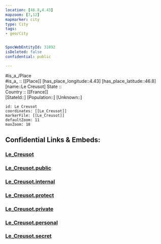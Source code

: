 ```yaml
---
location: [46.8,4.43] 
mapzoom: [7,12] 
mapmarker: city 
type: City
tags:
- geo/City


SpocWebEntityId: 31892
isDeleted: false
confidential: public

---
```

#is_a_/Place  
#is_a_ :: [[Place]] 
[has_place_longitude::4.43] 
[has_place_latitude::46.8] 
[name::Le Creusot] 
State ::  
Country :: [[France]]  
[StateId::] 
[Population::] 
[Unknown::] 


```leaflet
id: Le Creusot
coordinates: [[Le_Creusot]] 
markerFile: [[Le_Creusot]] 
defaultZoom: 11 
maxZoom: 18
```


## Confidential Links & Embeds: 

### [Le_Creusot](/_Standards/Earth/Continent/Europe/Europe~West/France/regions~France/Bourgogne-Franche-Comté/departments~Bourgogne-Franche-Comté/Saône-et-Loire/communes~Saône-et-Loire/Autun/cities~Autun/Le_Creusot.md) 

### [Le_Creusot.public](/_public/Earth/Continent/Europe/Europe~West/France/regions~France/Bourgogne-Franche-Comté/departments~Bourgogne-Franche-Comté/Saône-et-Loire/communes~Saône-et-Loire/Autun/cities~Autun/Le_Creusot.public.md) 

### [Le_Creusot.internal](/_internal/Earth/Continent/Europe/Europe~West/France/regions~France/Bourgogne-Franche-Comté/departments~Bourgogne-Franche-Comté/Saône-et-Loire/communes~Saône-et-Loire/Autun/cities~Autun/Le_Creusot.internal.md) 

### [Le_Creusot.protect](/_protect/Earth/Continent/Europe/Europe~West/France/regions~France/Bourgogne-Franche-Comté/departments~Bourgogne-Franche-Comté/Saône-et-Loire/communes~Saône-et-Loire/Autun/cities~Autun/Le_Creusot.protect.md) 

### [Le_Creusot.private](/_private/Earth/Continent/Europe/Europe~West/France/regions~France/Bourgogne-Franche-Comté/departments~Bourgogne-Franche-Comté/Saône-et-Loire/communes~Saône-et-Loire/Autun/cities~Autun/Le_Creusot.private.md) 

### [Le_Creusot.personal](/_personal/Earth/Continent/Europe/Europe~West/France/regions~France/Bourgogne-Franche-Comté/departments~Bourgogne-Franche-Comté/Saône-et-Loire/communes~Saône-et-Loire/Autun/cities~Autun/Le_Creusot.personal.md) 

### [Le_Creusot.secret](/_secret/Earth/Continent/Europe/Europe~West/France/regions~France/Bourgogne-Franche-Comté/departments~Bourgogne-Franche-Comté/Saône-et-Loire/communes~Saône-et-Loire/Autun/cities~Autun/Le_Creusot.secret.md)

